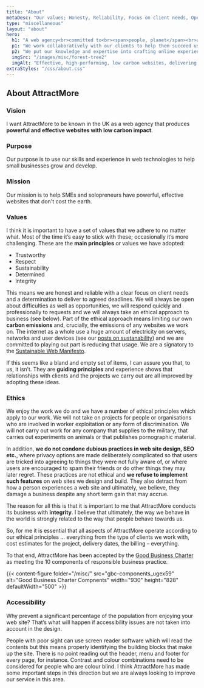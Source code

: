 ```yaml
---
title: "About"
metaDesc: "Our values; Honesty, Reliability, Focus on client needs, Open about difficulties & opportunities, Responding professionally to requests, Ethical approach"
type: "miscellaneous"
layout: "about"
hero:
  h1: "A web agency<br>committed to<br><span>people, planet</span><br>and your <span>profit</span>"
  p1: "We work collaboratively with our clients to help them succeed using the internet."
  p2: "We put our knowledge and expertise into crafting online experiences that genuinely promote clients’ businesses. We love what we do and we’d be delighted to work with you and your business."
  imgSrc: "/images/misc/forest-tree2"
  imgAlt: "Effective, high-performing, low carbon websites, delivering value to your business. (Photo by Felix Mittermeier from Pexels: https://www.pexels.com/photo/worms-eyeview-of-green-trees-957024/)"
extraStyles: "/css/about.css"
---
```


## About AttractMore

### Vision

I want AttractMore to be known in the UK as a web agency that produces **powerful and effective websites with low carbon impact**.

### Purpose

Our purpose is to use our skills and experience in web technologies to help small businesses grow and develop.

### Mission

Our mission is to help SMEs and solopreneurs have powerful, effective websites that don't cost the earth.

### Values

I think it is important to have a set of values that we adhere to no matter what. Most of the time it’s easy to stick with these; occasionally it’s more challenging. These are the **main principles** or values we have adopted:

- Trustworthy
- Respect
- Sustainability
- Determined
- Integrity

This means we are honest and reliable with a clear focus on client needs and a determination to deliver to agreed deadlines. We will always be open about difficulties as well as opportunities, we will respond quickly and professionally to requests and we will always take an ethical approach to business (see below). Part of the ethical approach means limiting our own **carbon emissions** and, crucially, the emissions of any websites we work on. The internet as a whole use a huge amount of electricity on servers, networks and user devices (see our [posts on sustanability](/categories/sustainability/)) and we are committed to playing out part is reducing that usage. We are a signatory to the [Sustainable Web Manifesto](https://www.sustainablewebmanifesto.com/).

If this seems like a bland and empty set of items, I can assure you that, to us, it isn’t. They are **guiding principles** and experience shows that relationships with clients and the projects we carry out are all improved by adopting these ideas.

### Ethics

We enjoy the work we do and we have a number of ethical principles which apply to our work. We will not take on projects for people or organisations who are involved in worker exploitation or any form of discrimination. We will not carry out work for any company that supplies to the military, that carries out experiments on animals or that publishes pornographic material.

In addition, **we do not condone dubious practices in web site design, SEO etc.**, where privacy options are made deliberately complicated so that users are tricked into agreeing to things they were not fully aware of, or where users are encouraged to spam their friends or do other things they may later regret. These practices are not ethical and **we refuse to implement such features** on web sites we design and build. They also detract from how a person experiences a web site and ultimately, we believe, they damage a business despite any short term gain that may accrue.

The reason for all this is that it is important to me that AttractMore conducts its business with **integrity**. I believe that ultimately, the way we behave in the world is strongly related to the way that people behave towards us.

So, for me it is essential that all aspects of AttractMore operate according to our ethical principles … everything from the type of clients we work with, cost estimates for the project, delivery dates, the billing – everything.

To that end, AttractMore has been accepted by the [Good Business Charter](https://goodbusinesscharter.com/) as meeting the 10 components of responsible business practice.

{{< content-figure folder="/misc/"
src="gbc-components_ugex59"
alt="Good Business Charter Compnents"
width="930" height="828" defaultWidth="500" >}}

### Accessibility

Why prevent a significant percentage of the population from enjoying your web site? That’s what will happen if accessibility issues are not taken into account in the design.

People with poor sight can use screen reader software which will read the contents but this means properly identifying the building blocks that make up the site. There is no point reading out the header, menu and footer for every page, for instance. Contrast and colour combinations need to be considered for people who are colour blind. I think AttractMore has made some important steps in this direction but we are always looking to improve our service in this area.
